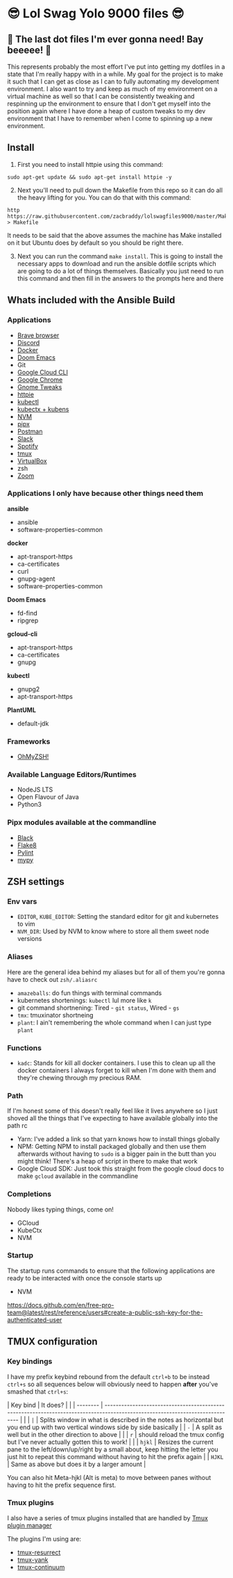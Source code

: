 # :sunglasses: Lol Swag Yolo 9000 files :sunglasses:

## :crown: The last dot files I'm ever gonna need! Bay beeeee! :crown:

This represents probably the most effort I've put into getting my dotfiles in a state that I'm really happy with in a while. My goal for the project is to make it such that I can get as close as I can to fully automating my development environment. I also want to try and keep as much of my environment on a virtual machine as well so that I can be consistently tweaking and respinning up the environment to ensure that I don't get myself into the position again where I have done a heap of custom tweaks to my dev environment that I have to remember when I come to spinning up a new environment.

## Install

1. First you need to install httpie using this command:

```shell
sudo apt-get update && sudo apt-get install httpie -y
```

2. Next you'll need to pull down the Makefile from this repo so it can do all the heavy lifting for you. You can do that with this command:

```shell
http https://raw.githubusercontent.com/zacbraddy/lolswagfiles9000/master/Makefile > Makefile
```

It needs to be said that the above assumes the machine has Make installed on it but Ubuntu does by default so you should be right there.

3. Next you can run the command `make install`. This is going to install the necessary apps to download and run the ansible dotfile scripts which are going to do a lot of things themselves. Basically you just need to run this command and then fill in the answers to the prompts here and there

## Whats included with the Ansible Build

### Applications

- [Brave browser](https://brave.com/)
- [Discord](https://discord.com/)
- [Docker](https://www.docker.com/)
- [Doom Emacs](https://github.com/hlissner/doom-emacs)
- Git
- [Google Cloud CLI](https://cloud.google.com/sdk)
- [Google Chrome](https://www.google.co.uk/chrome/)
- [Gnome Tweaks](https://wiki.gnome.org/Apps/Tweaks)
- [httpie](https://httpie.io/)
- [kubectl](https://kubernetes.io/docs/reference/kubectl/kubectl/)
- [kubectx + kubens](https://github.com/ahmetb/kubectx/)
- [NVM](https://github.com/nvm-sh/nvm)
- [pipx](https://github.com/pipxproject/pipx)
- [Postman](https://getpostman.com)
- [Slack](https://slack.com/intl/en-gb/)
- [Spotify](https://www.spotify.com/us/)
- [tmux](https://github.com/tmux/tmux)
- [VirtualBox](https://www.virtualbox.org/)
- zsh
- [Zoom](https://zoom.us/)

### Applications I only have because other things need them

**ansible**

- ansible
- software-properties-common

**docker**

- apt-transport-https
- ca-certificates
- curl
- gnupg-agent
- software-properties-common

**Doom Emacs**

- fd-find
- ripgrep

**gcloud-cli**

- apt-transport-https
- ca-certificates
- gnupg

**kubectl**

- gnupg2
- apt-transport-https

**PlantUML**

- default-jdk

### Frameworks

- [OhMyZSH!](https://ohmyz.sh/)

### Available Language Editors/Runtimes

- NodeJS LTS
- Open Flavour of Java
- Python3

### Pipx modules available at the commandline

- [Black](https://github.com/psf/black)
- [Flake8](https://flake8.pycqa.org/en/latest/)
- [Pylint](https://pylint.org/)
- [mypy](http://mypy-lang.org/)

## ZSH settings

### Env vars

- `EDITOR`, `KUBE_EDITOR`: Setting the standard editor for git and kubernetes to vim
- `NVM_DIR`: Used by NVM to know where to store all them sweet node versions

### Aliases

Here are the general idea behind my aliases but for all of them you're gonna have to check out `zsh/.aliasrc`

- `amazeballs`: do fun things with terminal commands
- kubernetes shortenings: `kubectl` lul more like `k`
- git command shortnening: Tired - `git status`, Wired - `gs`
- `tmx`: tmuxinator shortneing
- `plant`: I ain't remembering the whole command when I can just type `plant`

### Functions

- `kadc`: Stands for kill all docker containers. I use this to clean up all the docker containers I always forget to kill when I'm done with them and they're chewing through my precious RAM.

### Path

If I'm honest some of this doesn't really feel like it lives anywhere so I just shoved all the things that I've expecting to have available globally into the path rc

- Yarn: I've added a link so that yarn knows how to install things globally
- NPM: Getting NPM to install packaged globally and then use them afterwards without having to `sudo` is a bigger pain in the butt than you might think! There's a heap of script in there to make that work
- Google Cloud SDK: Just took this straight from the google cloud docs to make `gcloud` available in the commandline

### Completions

Nobody likes typing things, come on!

- GCloud
- KubeCtx
- NVM

### Startup

The startup runs commands to ensure that the following applications are ready to be interacted with once the console starts up

- NVM

https://docs.github.com/en/free-pro-team@latest/rest/reference/users#create-a-public-ssh-key-for-the-authenticated-user

## TMUX configuration

### Key bindings

I have my prefix keybind rebound from the default `ctrl+b` to be instead `ctrl+s` so all sequences below will obviously need to happen **after** you've smashed that `ctrl+s`:

| Key bind | It does? | |
| -------- | ----------------------------------------------------------------------------------------------------------------------------- | |
| `|` | Splits window in what is described in the notes as horizontal but you end up with two vertical windows side by side basically |
| `-` | A split as well but in the other direction to above | |
| `r` | should reload the tmux config but I've never actually gotten this to work! | |
| `hjkl` | Resizes the current pane to the left/down/up/right by a small about, keep hitting the letter you just hit to repeat this command without having to hit the prefix again |
| `HJKL` | Same as above but does it by a larger amount |

You can also hit Meta-hjkl (Alt is meta) to move between panes without having to hit the prefix sequence first.

### Tmux plugins

I also have a series of tmux plugins installed that are handled by [Tmux plugin manager](https://github.com/tmux-plugins/tpm)

The plugins I'm using are:

- [tmux-resurrect](https://github.com/tmux-plugins/tmux-resurrect)
- [tmux-yank](https://github.com/tmux-plugins/tmux-yank)
- [tmux-continuum](https://github.com/tmux-plugins/tmux-continuum)
